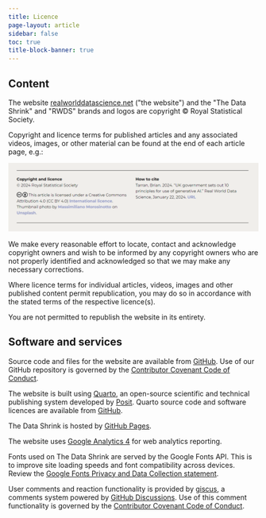 ```yaml
---
title: Licence
page-layout: article
sidebar: false
toc: true
title-block-banner: true
---
```


## Content
The website [realworlddatascience.net](https://realworlddatascience.net/) ("the website") and the "The Data Shrink" and "RWDS" brands and logos are copyright &copy; Royal Statistical Society.

Copyright and licence terms for published articles and any associated videos, images, or other material can be found at the end of each article page, e.g.:

![Example of copyright and licence information from an RWDS article.](images/licence-example.PNG)

We make every reasonable effort to locate, contact and acknowledge copyright owners and wish to be informed by any copyright owners who are not properly identified and acknowledged so that we may make any necessary corrections.

Where licence terms for individual articles, videos, images and other published content permit republication, you may do so in accordance with the stated terms of the respective licence(s).

You are not permitted to republish the website in its entirety.

## Software and services
Source code and files for the website are available from [GitHub](https://github.com/realworlddatascience/realworlddatascience.github.io). Use of our GitHub repository is governed by the [Contributor Covenant Code of Conduct](/CODE_OF_CONDUCT.md). 

The website is built using [Quarto](https://quarto.org/), an open-source scientific and technical publishing system developed by [Posit](https://posit.co/). Quarto source code and software licences are available from [GitHub](https://github.com/quarto-dev).

The Data Shrink is hosted by [GitHub Pages](https://pages.github.com/). 

The website uses [Google Analytics 4](https://support.google.com/analytics/answer/10089681?hl=en) for web analytics reporting.

Fonts used on The Data Shrink are served by the Google Fonts API. This is to improve site loading speeds and font compatibility across devices. Review the [Google Fonts Privacy and Data Collection statement](https://developers.google.com/fonts/faq/privacy).

User comments and reaction functionality is provided by [giscus](https://giscus.app/), a comments system powered by [GitHub Discussions](https://docs.github.com/en/discussions). Use of this comment functionality is governed by the [Contributor Covenant Code of Conduct](/CODE_OF_CONDUCT.md).